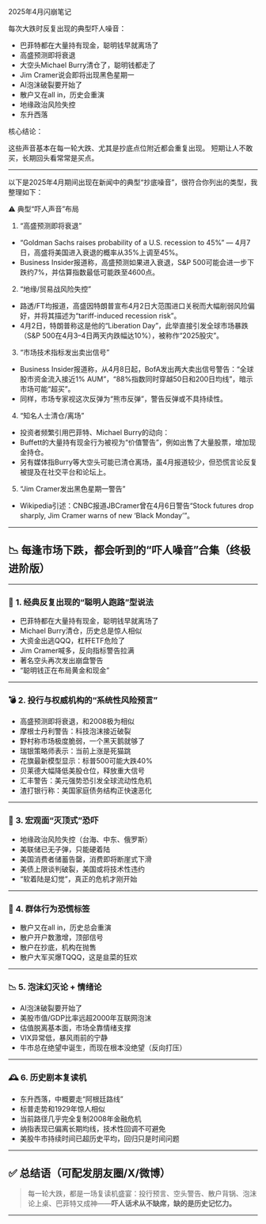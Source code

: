 2025年4月闪崩笔记

每次大跌时反复出现的典型吓人噪音：
- 巴菲特都在大量持有现金，聪明钱早就离场了
- 高盛预测即将衰退
- 大空头Michael Burry清仓了，聪明钱都走了
- Jim Cramer说会即将出现黑色星期一
- AI泡沫破裂要开始了
- 散户又在all in，历史会重演
- 地缘政治风险失控
- 东升西落

核心结论：

这些声音基本在每一轮大跌、尤其是抄底点位附近都会重复出现。
短期让人不敢买，长期回头看常常是买点。

---

以下是2025年4月期间出现在新闻中的典型“抄底噪音”，很符合你列出的类型，我整理如下：

⚠️ 典型“吓人声音”布局

1. “高盛预测即将衰退”
- “Goldman Sachs raises probability of a U.S. recession to 45%” — 4月7日，高盛将美国进入衰退的概率从35%上调至45%。
- Business Insider报道称，高盛预测如果进入衰退，S&P 500可能会进一步下跌约7%，并估算指数最低可能跌至4600点。

2. “地缘/贸易战风险失控”
- 路透/FT均报道，高盛因特朗普宣布4月2日大范围进口关税而大幅削弱风险偏好，并将其描述为“tariff-induced recession risk”。
- 4月2日，特朗普称这是他的“Liberation Day”，此举直接引发全球市场暴跌（S&P 500在4月3–4日两天内跌幅达10%），被称作“2025股灾”。

3. “市场技术指标发出卖出信号”
- Business Insider报道称，从4月8日起，BofA发出两大卖出信号警告：“全球股市资金流入接近1% AUM”，“88%指数同时穿越50日和200日均线”，暗示市场可能“超买”。
- 同样，市场专家视这次反弹为“熊市反弹”，警告反弹或不具持续性。

4. “知名人士清仓/离场”
- 投资者频繁引用巴菲特、Michael Burry的动向：
- Buffett的大量持有现金行为被视为“价值警告”，例如出售了大量股票，增加现金持仓。
- 另有媒体指Burry等大空头可能已清仓离场，虽4月报道较少，但恐慌言论反复被提及在社交平台和论坛上。

5. “Jim Cramer发出黑色星期一警告”
- Wikipedia引述：CNBC报道JBCramer曾在4月6日警告“Stock futures drop sharply, Jim Cramer warns of new ‘Black Monday’”。

---

## 📉 每逢市场下跌，都会听到的“吓人噪音”合集（终极进阶版）

---
### 🧠 **1. 经典反复出现的“聪明人跑路”型说法**

* 巴菲特都在大量持有现金，聪明钱早就离场了
* Michael Burry清仓，历史总是惊人相似
* 大资金出逃QQQ，杠杆ETF危险了
* Jim Cramer喊多，反向指标警告拉满
* 著名空头再次发出崩盘警告
* “聪明钱正在布局黄金和现金”

---
### 💣 **2. 投行与权威机构的“系统性风险预言”**

* 高盛预测即将衰退，和2008极为相似
* 摩根士丹利警告：科技泡沫接近破裂
* 野村称市场极度脆弱，一个黑天鹅就够了
* 瑞银策略师表示：当前上涨是死猫跳
* 花旗最新模型显示：标普500可能大跌40%
* 贝莱德大幅降低美股仓位，释放重大信号
* 汇丰警告：美元强势恐引发全球流动性危机
* 渣打银行称：美国家庭债务结构正快速恶化

---
### 🧨 **3. 宏观面“灭顶式”恐吓**

* 地缘政治风险失控（台海、中东、俄罗斯）
* 美联储已无子弹，只能硬着陆
* 美国消费者储蓄告罄，消费即将断崖式下滑
* 美债上限谈判破裂，美国或将技术性违约
* “软着陆是幻觉”，真正的危机才刚开始

---
### 🧠 **4. 群体行为恐慌标签**

* 散户又在all in，历史总会重演
* 散户开户数激增，顶部信号
* 散户在抄底，机构在抛售
* 散户大军买爆TQQQ，这是韭菜的狂欢

---
### 📉 **5. 泡沫幻灭论 + 情绪论**

* AI泡沫破裂要开始了
* 美股市值/GDP比率远超2000年互联网泡沫
* 估值脱离基本面，市场全靠情绪支撑
* VIX异常低，暴风雨前的宁静
* 牛市总在绝望中诞生，而现在根本没绝望（反向打压）

---
### 🕰️ **6. 历史剧本复读机**

* 东升西落，中概要走“阿根廷路线”
* 标普走势和1929年惊人相似
* 当前路径几乎完全复制2008年金融危机
* 纳指表现已偏离长期均线，技术性回调不可避免
* 美股牛市持续时间已超历史平均，回归只是时间问题

---
## ✅ 总结语（可配发朋友圈/X/微博）

> 每一轮大跌，都是一场复读机盛宴：投行预言、空头警告、散户背锅、泡沫论上桌、巴菲特又成神——**吓人话术从不缺席，缺的是历史记忆力。**

---
